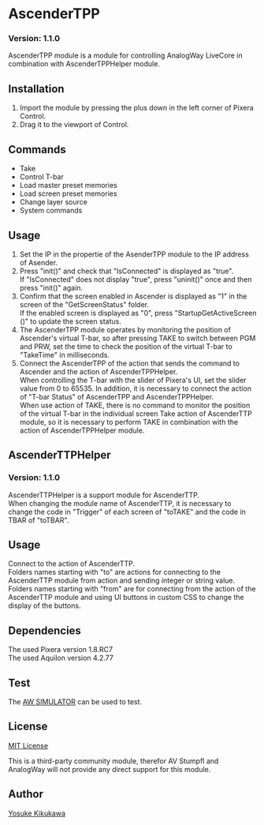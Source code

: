 # AscenderTPP

### Version: 1.1.0

AscenderTPP module is a module for controlling AnalogWay LiveCore in combination with AscenderTPPHelper module.

## Installation

1. Import the module by pressing the plus down in the left corner of Pixera Control.
2. Drag it to the viewport of Control.

## Commands

- Take
- Control T-bar
- Load master preset memories
- Load screen preset memories
- Change layer source
- System commands

## Usage

1. Set the IP in the propertie of the AsenderTPP module to the IP address of Asender.
2. Press "init()" and check that "IsConnected" is displayed as "true".  
If "IsConnected" does not display "true", press "uninit()" once and then press "init()" again.
3. Confirm that the screen enabled in Ascender is displayed as "1" in the screen of the "GetScreenStatus" folder.  
If the enabled screen is displayed as "0", press "StartupGetActiveScreen ()" to update the screen status. 
4. The AscenderTPP module operates by monitoring the position of Ascender's virtual T-bar, so after pressing TAKE to switch between PGM and PRW, set the time to check the position of the virtual T-bar to "TakeTime" in milliseconds.
5. Connect the AscenderTPP of the action that sends the command to Ascender and the action of AscenderTPPHelper.  
When controlling the T-bar with the slider of Pixera's UI, set the slider value from 0 to 65535. In addition, it is necessary to connect the action of "T-bar Status" of AscenderTPP and AscenderTPPHelper.  
When use action of TAKE, there is no command to monitor the position of the virtual T-bar in the individual screen Take action of AscenderTTP module, so it is necessary to perform TAKE in combination with the action of AscenderTPPHelper module.

## AscenderTTPHelper

### Version: 1.1.0

AscenderTTPHelper is a support module for AscenderTTP.  
When changing the module name of AscenderTTP, it is necessary to change the code in "Trigger" of each screen of "toTAKE" and the code in TBAR of "toTBAR". 

## Usage

Connect to the action of AscenderTTP.  
Folders names starting with "to" are actions for connecting to the AscenderTTP module from action and sending integer or string value.  
Folders names starting with "from" are for connecting from the action of the AscenderTTP module and using UI buttons in custom CSS to change the display of the buttons.  

## Dependencies

The used Pixera version 1.8.RC7  
The used Aquilon version 4.2.77

## Test

The [AW SIMULATOR](https://www.analogway.com/apac/training-support/telechargements/aw-simulator/id:297/) can be used to test.

## License

[MIT License](https://github.com/pixera-one/control-modules/blob/main/LICENSE)

This is a third-party community module, therefor AV Stumpfl and AnalogWay will not provide any direct support for this module.

## Author

[Yosuke Kikukawa](https://github.com/YosukeMW)
